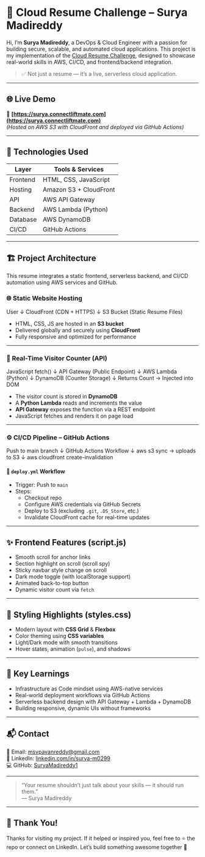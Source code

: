 # 🚀 Cloud Resume Challenge – Surya Madireddy

Hi, I’m **Surya Madireddy**, a DevOps & Cloud Engineer with a passion for building secure, scalable, and automated cloud applications. This project is my implementation of the [Cloud Resume Challenge](https://cloudresumechallenge.dev), designed to showcase real-world skills in AWS, CI/CD, and frontend/backend integration.

> ✅ Not just a resume — it’s a live, serverless cloud application.

---

## 🌐 Live Demo

📎 **[https://surya.connectliftmate.com](https://surya.connectliftmate.com)**  
*(Hosted on AWS S3 with CloudFront and deployed via GitHub Actions)*

---

## 🧰 Technologies Used

| Layer        | Tools & Services |
|--------------|------------------|
| Frontend     | HTML, CSS, JavaScript |
| Hosting      | Amazon S3 + CloudFront |
| API          | AWS API Gateway |
| Backend      | AWS Lambda (Python) |
| Database     | AWS DynamoDB |
| CI/CD        | GitHub Actions |

---

## 🏗️ Project Architecture

This resume integrates a static frontend, serverless backend, and CI/CD automation using AWS services and GitHub.

### 🌐 Static Website Hosting

User ↓ CloudFront (CDN + HTTPS) ↓ S3 Bucket (Static Resume Files)


- HTML, CSS, JS are hosted in an **S3 bucket**
- Delivered globally and securely using **CloudFront**
- Fully responsive and optimized for performance

---

### 🔁 Real-Time Visitor Counter (API)

JavaScript fetch() ↓ API Gateway (Public Endpoint) ↓ AWS Lambda (Python) ↓ DynamoDB (Counter Storage) ↓ Returns Count → Injected into DOM


- The visitor count is stored in **DynamoDB**
- A **Python Lambda** reads and increments the value
- **API Gateway** exposes the function via a REST endpoint
- JavaScript fetches and renders it on page load

---

### ⚙️ CI/CD Pipeline – GitHub Actions

Push to main branch ↓ GitHub Actions Workflow ↓ aws s3 sync → uploads to S3 ↓ aws cloudfront create-invalidation


#### 🔄 `deploy.yml` Workflow

- Trigger: Push to `main`
- Steps:
  - Checkout repo
  - Configure AWS credentials via GitHub Secrets
  - Deploy to S3 (excluding `.git`, `.DS_Store`, etc.)
  - Invalidate CloudFront cache for real-time updates

---

## ✨ Frontend Features (script.js)

- Smooth scroll for anchor links
- Section highlight on scroll (scroll spy)
- Sticky navbar style change on scroll
- Dark mode toggle (with localStorage support)
- Animated back-to-top button
- Dynamic visitor count via `fetch`

---

## 🎨 Styling Highlights (styles.css)

- Modern layout with **CSS Grid** & **Flexbox**
- Color theming using **CSS variables**
- Light/Dark mode with smooth transitions
- Hover states, animation (`pulse`), and shadows

---

## 🧠 Key Learnings

- Infrastructure as Code mindset using AWS-native services
- Real-world deployment workflows via GitHub Actions
- Serverless backend design with API Gateway + Lambda + DynamoDB
- Building responsive, dynamic UIs without frameworks

---

## 📬 Contact

📧 Email: [msvpavanreddy@gmail.com](mailto:msvpavanreddy@gmail.com)  
💼 LinkedIn: [linkedin.com/in/surya-m0299](https://linkedin.com/in/surya-m0299)  
💻 GitHub: [SuryaMadireddy1](https://github.com/SuryaMadireddy1)

---

> “Your resume shouldn’t just talk about your skills — it should run them.”  
> — Surya Madireddy

---

## 🙌 Thank You!

Thanks for visiting my project. If it helped or inspired you, feel free to ⭐ the repo or connect on LinkedIn. Let’s build something awesome together 🚀
